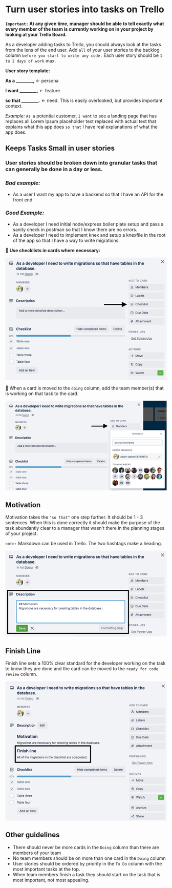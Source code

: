# Turn user stories into tasks on Trello

**`Important:` At any given time, manager should be able to tell exactly what every member of the team is currently working on in your project by looking at your Trello Board.**

As a developer adding tasks to Trello, you should always look at the tasks from the lens of the end user. Add `all` of your user stories to the backlog column `before you start to write any code.` Each user story should be `1 to 2 days of work` max.

**User story template:**

**As a **\_\_\_\_\_\_\_\_**,** ← persona

**I want **\_\_\_\_\_\_\_\_**,** ← feature

**so that **\_\_\_\_\_\_\_\_**.** ← need. This is easily overlooked, but provides important context.

_Example:_ `As a` potential customer, `I want` to see a landing page that has replaces all Lorem Ipsum placeholder text replaced with actual text that explains what this app does `so that` I have real explanations of what the app does.

## Keeps Tasks Small in user stories

### User stories should be broken down into granular tasks that can generally be done in a day or less.

### _Bad example:_

-   As a user I want my app to have a backend so that I have an API for the front end.

### _Good Example:_

-   As a developer I need initial node/express boiler plate setup and pass a sanity check in postman so that I know there are no errors.
-   As a developer I need to implement knex and setup a knexfile in the root of the app so that I have a way to write migrations.

📌 **Use checklists in cards where necessary:**

<div align="center"><img src='./images/migration_checklist.png'></div>

📌 When a card is moved to the `doing` column, add the team member(s) that is working on that task to the card.

<div align="center"><img src='./images/add_members.png'></div>

## Motivation

Motivation takes the `"so that"` one step further. It should be 1 - 3 sentences. When this is done correctly it should make the purpose of the task abundantly clear to a manager that wasn't there in the planning stages of your project.

`note:` Markdown can be used in Trello. The two hashtags make a heading.

<div align="center"><img src='./images/motivation.png'></div>

## Finish Line

Finish line sets a 100% clear standard for the developer working on the task to know they are done and the card can be moved to the `ready for code review` column.

<div align="center"><img src='./images/finish_line.png'></div>

## Other guidelines

-   There should never be more cards in the `Doing` column than there are members of your team
-   No team members should be on more than one card in the `Doing` column
-   User stories should be ordered by priority in the `To Do` column with the most important tasks at the top.
-   When team members finish a task they should start on the task that is most important, not most appealing.
